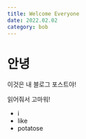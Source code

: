 ```yaml
---
title: Welcome Everyone
date: 2022.02.02
category: bob
---
```


# 안녕

이것은 내 블로그 포스트야!

읽어줘서 고마워!

- i
- like
- potatose
